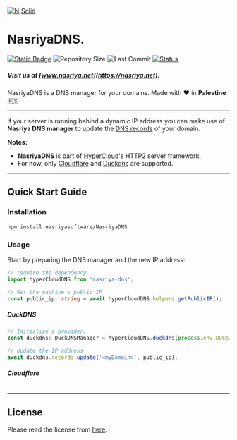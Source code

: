 [![N|Solid](https://static.wixstatic.com/media/72ffe6_da8d2142d49c42b29c96ba80c8a91a6c~mv2.png)](https://nasriya.net)
# NasriyaDNS.
[![Static Badge](https://img.shields.io/badge/license-Free_(Restricted)-blue)](https://github.com/nasriyasoftware/NasriyaDNS?tab=License-1-ov-file) ![Repository Size](https://img.shields.io/github/repo-size/nasriyasoftware/NasriyaDNS.svg) ![Last Commit](https://img.shields.io/github/last-commit/nasriyasoftware/NasriyaDNS.svg) [![Status](https://img.shields.io/badge/Status-Stable-green.svg)](link-to-your-status-page)
##### Visit us at [www.nasriya.net](https://nasriya.net).

NasriyaDNS is a DNS manager for your domains.
Made with ❤️ in **Palestine** 🇵🇸
___
If your server is running behind a dynamic IP address you can make use of **Nasriya DNS manager** to update the [DNS records](https://www.cloudflare.com/learning/dns/dns-records/) of your domain.

**Notes:**
- **NasriyaDNS** is part of [HyperCloud](https://github.com/nasriyasoftware/HyperCloud)'s HTTP2 server framework. 
- For now, only [Cloudflare](https://cloudflare.com) and [Duckdns](https://duckdns.org) are supported.
___
## Quick Start Guide

### Installation
```shell
npm install nasriyasoftware/NasriyaDNS
```

### Usage
Start by preparing the DNS manager and the new IP address:
```ts
// require the dependency
import hyperCloudDNS from 'nasriya-dns';

// Get the machine's public IP
const public_ip: string = await hyperCloudDNS.helpers.getPublicIP();
```

##### DuckDNS
```ts
// Initialize a provider:
const duckdns: DuckDNSManager = hyperCloudDNS.duckdns(process.env.DUCKDNS_API_TOKEN);

// Update the IP address
await duckdns.records.update('<myDomain>', public_ip);
```

##### Cloudflare
```ts

```
___
## License
Please read the license from [here](https://github.com/nasriyasoftware/NasriyaDNS?tab=License-1-ov-file).